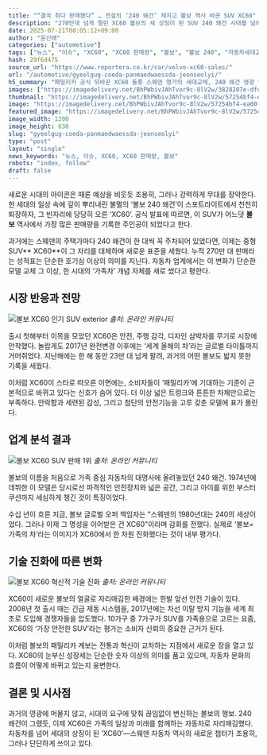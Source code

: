 ```yaml
---
title: "“결국 최다 판매됐다” … 전설의 ‘240 왜건’ 제치고 볼보 역사 바꾼 SUV XC60"
description: "270만대 넘게 팔린 XC60 볼보의 새 상징이 된 SUV 240 왜건 시대를 넘어서다 ..."
date: 2025-07-21T08:05:12+09:00
author: "윤신애"
categories: ["automotive"]
tags: ["뉴스", "이슈", "XC60", "XC60 판매량", "볼보", "볼보 240", "자동차세대교체", "프리미엄패밀리SUV"]
hash: 29f6d475
source_url: "https://www.reportera.co.kr/car/volvo-xc60-sales/"
url: "/automotive/gyeolgug-coeda-panmaedwaessda-jeonseolyi/"
h5_summary: "패밀리카 공식 뒤바꾼 XC60 돌풍 스웨덴 명가의 세대교체, 240 왜건 영광 넘어서다"
images: ["https://imagedelivery.net/BhPWbivJAhTvor9c-8lV2w/3828207e-dfd3-4638-8ddd-ded1ecdf0000/public", "https://imagedelivery.net/BhPWbivJAhTvor9c-8lV2w/0bcba47d-1740-4df6-30f0-ca4c3edc0f00/public", "https://imagedelivery.net/BhPWbivJAhTvor9c-8lV2w/5722b5e2-bdf6-4efa-b7ab-287675456600/public", "https://imagedelivery.net/BhPWbivJAhTvor9c-8lV2w/57254bf4-ea00-40c3-f5cc-88bbcb591c00/public"]
thumbnail: "https://imagedelivery.net/BhPWbivJAhTvor9c-8lV2w/57254bf4-ea00-40c3-f5cc-88bbcb591c00/public"
image: "https://imagedelivery.net/BhPWbivJAhTvor9c-8lV2w/57254bf4-ea00-40c3-f5cc-88bbcb591c00/public"
featured_image: "https://imagedelivery.net/BhPWbivJAhTvor9c-8lV2w/57254bf4-ea00-40c3-f5cc-88bbcb591c00/public"
image_width: 1200
image_height: 630
slug: "gyeolgug-coeda-panmaedwaessda-jeonseolyi"
type: "post"
layout: "single"
news_keywords: "뉴스, 이슈, XC60, XC60 판매량, 볼보"
robots: "index, follow"
draft: false
---
```


새로운 시대의 아이콘은 때론 예상을 비웃듯 조용히, 그러나 강력하게 무대를 장악한다. 한 세대의 일상 속에 깊이 뿌리내린 불멸의 ‘볼보 240 왜건’이 스포트라이트에서 천천히 퇴장하자, 그 빈자리에 당당히 오른 ‘XC60’. 공식 발표에 따르면, 이 SUV가 어느덧 **볼보** 역사에서 가장 많은 판매량을 기록한 주인공이 되었다고 한다.

과거에는 스웨덴의 주택가마다 240 왜건이 한 대씩 꼭 주차되어 있었다면, 이제는 중형 SUV** XC60**이 그 자리를 대체하며 새로운 표준을 세웠다. 누적 270만 대 판매라는 성적표는 단순한 호기심 이상의 의미를 지닌다. 자동차 업계에서는 이 변화가 단순한 모델 교체 그 이상, 한 시대의 ‘가족차’ 개념 자체를 새로 썼다고 평한다.

## 시장 반응과 전망

![볼보 XC60 인기 SUV exterior](https://imagedelivery.net/BhPWbivJAhTvor9c-8lV2w/0bcba47d-1740-4df6-30f0-ca4c3edc0f00/public)
*출처: 온라인 커뮤니티*


출시 첫해부터 이목을 모았던 XC60은 안전, 주행 감각, 디자인 삼박자를 무기로 시장에 안착했다. 놀랍게도 2017년 완전변경 이후에는 ‘세계 올해의 차’라는 글로벌 타이틀까지 거머쥐었다. 지난해에는 한 해 동안 23만 대 넘게 팔려, 과거의 어떤 볼보도 밟지 못한 기록을 세웠다.

이처럼 XC60이 스타로 떠오른 이면에는, 소비자들이 ‘패밀리카’에 기대하는 기준이 근본적으로 바뀌고 있다는 신호가 숨어 있다. 더 이상 넓은 트렁크와 튼튼한 차체만으로는 부족하다. 안락함과 세련된 감성, 그리고 첨단의 안전기능을 고루 갖춘 모델에 표가 몰린다.

## 업계 분석 결과

![볼보 XC60 SUV 판매 1위](https://imagedelivery.net/BhPWbivJAhTvor9c-8lV2w/3828207e-dfd3-4638-8ddd-ded1ecdf0000/public)
*출처: 온라인 커뮤니티*


볼보의 이름을 처음으로 가족 중심 자동차의 대명사에 올려놓았던 240 왜건. 1974년에 데뷔한 이 모델은 당시로선 파격적인 안전장치와 넓은 공간, 그리고 아이를 위한 부스터 쿠션까지 세심하게 챙긴 것이 특징이었다.

수십 년이 흐른 지금, 볼보 글로벌 오퍼 책임자는 "스웨덴의 1980년대는 240의 세상이었다. 그러나 이제 그 명성을 이어받은 건 XC60"이라며 감회를 전했다. 실제로 ‘볼보=가족의 차’라는 이미지가 XC60에서 한 차원 진화했다는 것이 내부 평가다.

## 기술 진화에 따른 변화

![볼보 XC60 혁신적 기술 진화](https://imagedelivery.net/BhPWbivJAhTvor9c-8lV2w/5722b5e2-bdf6-4efa-b7ab-287675456600/public)
*출처: 온라인 커뮤니티*


XC60이 새로운 볼보의 얼굴로 자리매김한 배경에는 한발 앞선 안전 기술이 있다. 2008년 첫 출시 때는 긴급 제동 시스템을, 2017년에는 차선 이탈 방지 기능을 세계 최초로 도입해 경쟁자들을 압도했다. 10가구 중 7가구가 SUV를 가족용으로 고르는 요즘, XC60의 ‘가장 안전한 SUV’라는 평가는 소비자 신뢰의 중요한 근거가 된다.

이처럼 볼보의 패밀리카 계보는 전통과 혁신이 교차하는 지점에서 새로운 장을 열고 있다. XC60의 눈부신 성장세는 단순한 숫자 이상의 의미를 품고 있으며, 자동차 문화의 흐름이 어떻게 바뀌고 있는지 웅변한다. 

## 결론 및 시사점

과거의 영광에 머물지 않고, 시대의 요구에 맞춰 끊임없이 변신하는 볼보의 행보. 240 왜건이 그랬듯, 이제 XC60은 가족의 일상과 미래를 함께하는 자동차로 자리매김했다. 자동차를 넘어 세대의 상징이 된 ‘XC60’—스웨덴 자동차 역사의 새로운 챕터가 조용히, 그러나 단단하게 쓰이고 있다.
